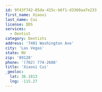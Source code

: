 ```yaml
---
id: 9f43f742-85da-415c-b6f1-d3369aa7e233
first_name: Xiaoxi
last_name: Cui
license: DDS
services:
  - Dentist
category: Dentists
address: '7401 Washington Ave'
city: 'Las Vegas'
state: NV
zip: '89128'
phone: '(702) 774-2688'
title: 'Xiaoxi Cui'
_geoloc:
  lat: 36.1813
  lng: -115.27
---
```


